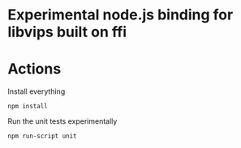# Experimental node.js binding for libvips built on ffi

# Actions

Install everything

	npm install 

Run the unit tests experimentally

	npm run-script unit


